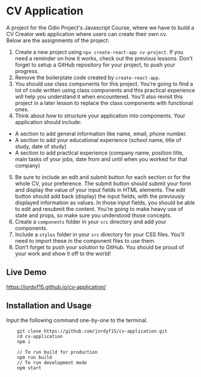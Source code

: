 # CV Application
A project for the Odin Project's Javascript Course, where we have to build a CV Creator web application where users can create their own cv.  
Below are the assignments of the project:
1. Create a new project using ```npx create-react-app cv-project```. If you need a reminder on how it works, check out the previous lessons. Don’t forget to setup a GitHub repository for your project, to push your progress.
2. Remove the boilerplate code created by ```create-react-app```.
3. You should use class components for this project. You’re going to find a lot of code written using class components and this practical experience will help you understand it when encountered. You’ll also revisit this project in a later lesson to replace the class components with functional ones.
4. Think about how to structure your application into components. Your application should include:
- A section to add general information like name, email, phone number.
- A section to add your educational experience (school name, title of study, date of study)
- A section to add practical experience (company name, position title, main tasks of your jobs, date from and until when you worked for that company)
5. Be sure to include an edit and submit button for each section or for the whole CV, your preference. The submit button should submit your form and display the value of your input fields in HTML elements. The edit button should add back (display) the input fields, with the previously displayed information as values. In those input fields, you should be able to edit and resubmit the content. You’re going to make heavy use of state and props, so make sure you understood those concepts.
6. Create a ```components``` folder in your ```src``` directory and add your components.
7. Include a ```styles``` folder in your ```src``` directory for your CSS files. You’ll need to import these in the component files to use them.
8. Don’t forget to push your solution to GitHub. You should be proud of your work and show it off to the world!

## Live Demo
https://jordyf15.github.io/cv-application/

## Installation and Usage
Input the following command one-by-one to the terminal.  
```
    git clone https://github.com/jordyf15/cv-application.git
    cd cv-application
    npm i

    // To run build for production
    npm run build
    // To run development mode
    npm start
```
